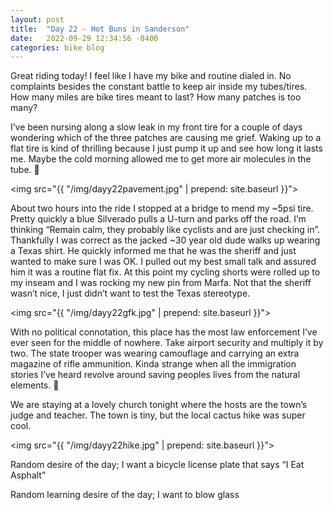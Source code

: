 ```yaml
---
layout: post
title:  "Day 22 - Hot Buns in Sanderson"
date:   2022-09-29 12:34:56 -0400
categories: bike blog
---
```

Great riding today! I feel like I have my bike and routine dialed in. No complaints besides the constant battle to keep air inside my tubes/tires. How many miles are bike tires meant to last? How many patches is too many?

I’ve been nursing along a slow leak in my front tire for a couple of days wondering which of the three patches are causing me grief. Waking up to a flat tire is kind of thrilling because I just pump it up and see how long it lasts me. Maybe the cold morning allowed me to get more air molecules in the tube. 🤷

<img src="{{ "/img/dayy22pavement.jpg" | prepend: site.baseurl }}">

About two hours into the ride I stopped at a bridge to mend my ~5psi tire. Pretty quickly a blue Silverado pulls a U-turn and parks off the road. I’m thinking “Remain calm, they probably like cyclists and are just checking in”. Thankfully I was correct as the jacked ~30 year old dude walks up wearing a Texas shirt. He quickly informed me that he was the sheriff and just wanted to make sure I was OK. I pulled out my best small talk and assured him it was a routine flat fix. At this point my cycling shorts were rolled up to my inseam and I was rocking my new pin from Marfa. Not that the sheriff wasn’t nice, I just didn’t want to test the Texas stereotype.

<img src="{{ "/img/dayy22gfk.jpg" | prepend: site.baseurl }}">

With no political connotation, this place has the most law enforcement I’ve ever seen for the middle of nowhere. Take airport security and multiply it by two. The state trooper was wearing camouflage and carrying an extra magazine of rifle ammunition. Kinda strange when all the immigration stories I’ve heard revolve around saving peoples lives from the natural elements. 🤷

We are staying at a lovely church tonight where the hosts are the town’s judge and teacher. The town is tiny, but the local cactus hike was super cool.

<img src="{{ "/img/dayy22hike.jpg" | prepend: site.baseurl }}">

Random desire of the day; I want a bicycle license plate that says “I Eat Asphalt”

Random learning desire of the day; I want to blow glass
